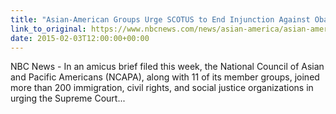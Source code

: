 ```yaml
---
title: "Asian-American Groups Urge SCOTUS to End Injunction Against Obama's Immigration Actions"
link_to_original: https://www.nbcnews.com/news/asian-america/asian-american-groups-urge-scotus-end-injunction-against-obamas-immigration-n473101)  
date: 2015-02-03T12:00:00+00:00
---
```



NBC News - In an amicus brief filed this week, the National Council of Asian and Pacific Americans (NCAPA), along with 11 of its member groups, joined more than 200 immigration, civil rights, and social justice organizations in urging the Supreme Court...  


